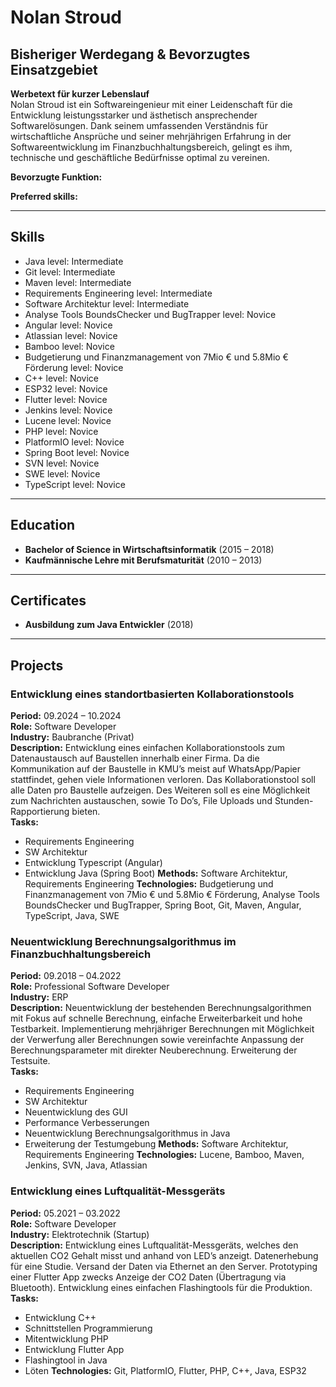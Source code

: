 # Nolan Stroud

## Bisheriger Werdegang & Bevorzugtes Einsatzgebiet

**Werbetext für kurzer Lebenslauf**  
Nolan Stroud ist ein Softwareingenieur mit einer Leidenschaft für die Entwicklung leistungsstarker und ästhetisch ansprechender Softwarelösungen. Dank seinem umfassenden Verständnis für wirtschaftliche Ansprüche und seiner mehrjährigen Erfahrung in der Softwareentwicklung im Finanzbuchhaltungsbereich, gelingt es ihm, technische und geschäftliche Bedürfnisse optimal zu vereinen.

**Bevorzugte Funktion:** 

**Preferred skills:** 

---

## Skills

- Java level: Intermediate
- Git level: Intermediate
- Maven level: Intermediate
- Requirements Engineering level: Intermediate
- Software Architektur level: Intermediate
- Analyse Tools BoundsChecker und BugTrapper level: Novice
- Angular level: Novice
- Atlassian level: Novice
- Bamboo level: Novice
- Budgetierung und Finanzmanagement von 7Mio € und 5.8Mio € Förderung level: Novice
- C++ level: Novice
- ESP32 level: Novice
- Flutter level: Novice
- Jenkins level: Novice
- Lucene level: Novice
- PHP level: Novice
- PlatformIO level: Novice
- Spring Boot level: Novice
- SVN level: Novice
- SWE level: Novice
- TypeScript level: Novice

---

## Education

- **Bachelor of Science in Wirtschaftsinformatik** (2015 – 2018)
- **Kaufmännische Lehre mit Berufsmaturität** (2010 – 2013)

---

## Certificates

- **Ausbildung zum Java Entwickler** (2018)

---

## Projects

### Entwicklung eines standortbasierten Kollaborationstools
**Period:** 09.2024 – 10.2024  
**Role:** Software Developer  
**Industry:** Baubranche (Privat)  
**Description:** Entwicklung eines einfachen Kollaborationstools zum Datenaustausch auf Baustellen innerhalb einer Firma.
Da die Kommunikation auf der Baustelle in KMU’s meist auf WhatsApp/Papier stattfindet, gehen viele Informationen verloren. Das Kollaborationstool soll alle Daten pro Baustelle aufzeigen. Des Weiteren soll es eine Möglichkeit zum Nachrichten austauschen, sowie To Do’s, File Uploads und Stunden-Rapportierung bieten.  
**Tasks:**
- Requirements Engineering
- SW Architektur
- Entwicklung Typescript (Angular)
- Entwicklung Java (Spring Boot)
**Methods:** Software Architektur, Requirements Engineering
**Technologies:** Budgetierung und Finanzmanagement von 7Mio € und 5.8Mio € Förderung, Analyse Tools BoundsChecker und BugTrapper, Spring Boot, Git, Maven, Angular, TypeScript, Java, SWE

### Neuentwicklung Berechnungsalgorithmus im Finanzbuchhaltungsbereich
**Period:** 09.2018 – 04.2022  
**Role:** Professional Software Developer  
**Industry:** ERP  
**Description:** Neuentwicklung der bestehenden Berechnungsalgorithmen mit Fokus auf schnelle Berechnung, einfache Erweiterbarkeit und hohe Testbarkeit. Implementierung mehrjähriger Berechnungen mit Möglichkeit der Verwerfung aller Berechnungen sowie vereinfachte Anpassung der Berechnungsparameter mit direkter Neuberechnung. Erweiterung der Testsuite.  
**Tasks:**
- Requirements Engineering
- SW Architektur
- Neuentwicklung des GUI
- Performance Verbesserungen
- Neuentwicklung Berechnungsalgorithmus in Java
- Erweiterung der Testumgebung
**Methods:** Software Architektur, Requirements Engineering
**Technologies:** Lucene, Bamboo, Maven, Jenkins, SVN, Java, Atlassian

### Entwicklung eines Luftqualität-Messgeräts
**Period:** 05.2021 – 03.2022  
**Role:** Software Developer  
**Industry:** Elektrotechnik (Startup)  
**Description:** Entwicklung eines Luftqualität-Messgeräts, welches den aktuellen CO2 Gehalt misst und anhand von LED’s anzeigt.
Datenerhebung für eine Studie. Versand der Daten via Ethernet an den Server. Prototyping einer Flutter App zwecks Anzeige der CO2 Daten (Übertragung via Bluetooth). 
Entwicklung eines einfachen Flashingtools für die Produktion.  
**Tasks:**
- Entwicklung C++
- Schnittstellen Programmierung
- Mitentwicklung PHP
- Entwicklung Flutter App
- Flashingtool in Java
- Löten
**Technologies:** Git, PlatformIO, Flutter, PHP, C++, Java, ESP32
